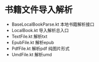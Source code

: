 # 书籍文件导入解析

* BaseLocalBookParse.kt 本地书籍解析接口
* LocalBook.kt 导入解析总入口
* TextFile.kt 解析txt
* EpubFile.kt 解析epub
* PdfFile.kt 解析pdf 纯图片形式
* UmdFile.kt 解析umd